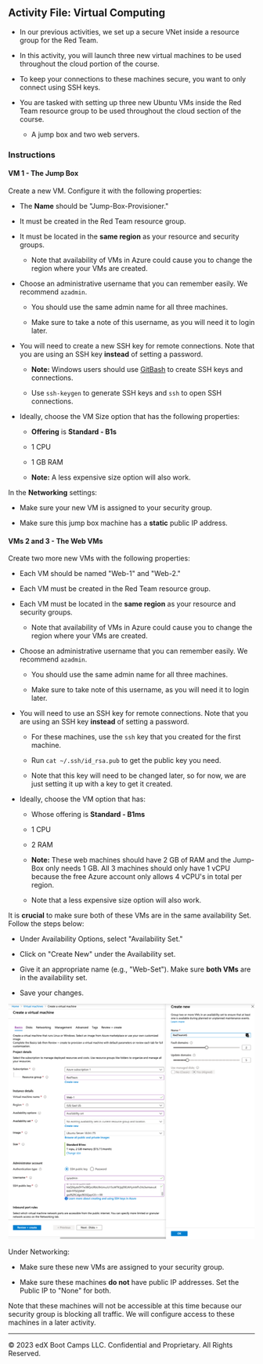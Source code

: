 ## Activity File:  Virtual Computing

- In our previous activities, we set up a secure VNet inside a resource group for the Red Team.

- In this activity, you will launch three new virtual machines to be used throughout the cloud portion of the course.

- To keep your connections to these machines secure, you want to only connect using SSH keys.

- You are tasked with setting up three new Ubuntu VMs inside the Red Team resource group to be used throughout the cloud section of the course.

	- A jump box and two web servers.

### Instructions

#### VM 1 - The Jump Box

Create a new VM. Configure it with the following properties:

- The **Name** should be "Jump-Box-Provisioner."

- It must be created in the Red Team resource group.

- It must be located in the **same region** as your resource and security groups.

	- Note that availability of VMs in Azure could cause you to change the region where your VMs are created.

- Choose an administrative username that you can remember easily. We recommend `azadmin`. 

  - You should use the same admin name for all three machines.

  - Make sure to take a note of this username, as you will need it to login later.

- You will need to create a new SSH key for remote connections. Note that you are using an SSH key **instead** of setting a password.

	- **Note:** Windows users should use [GitBash](https://gitforwindows.org/) to create SSH keys and connections.

	- Use `ssh-keygen` to generate SSH keys and `ssh` to open SSH connections.

- Ideally, choose the VM Size option that has the following properties:

  - **Offering** is **Standard - B1s**

  - 1 CPU

  - 1 GB RAM

  - **Note:** A less expensive size option will also work.

In the **Networking** settings: 

- Make sure your new VM is assigned to your security group.

- Make sure this jump box machine has a **static** public IP address. 

#### VMs 2 and 3 - The Web VMs

Create two more new VMs with the following properties:

- Each VM should be named "Web-1" and "Web-2."

- Each VM must be created in the Red Team resource group.

- Each VM must be located in the **same region** as your resource and security groups.

	- Note that availability of VMs in Azure could cause you to change the region where your VMs are created.

- Choose an administrative username that you can remember easily. We recommend `azadmin`. 

  - You should use the same admin name for all three machines.

  - Make sure to take note of this username, as you will need it to login later.

- You will need to use an SSH key for remote connections. Note that you are using an SSH key **instead** of setting a password.

	- For these machines, use the `ssh` key that you created for the first machine.

  - Run `cat ~/.ssh/id_rsa.pub` to get the public key you need.

  - Note that this key will need to be changed later, so for now, we are just setting it up with a key to get it created.

- Ideally, choose the VM option that has:

  - Whose offering is **Standard - B1ms**

  - 1 CPU

  - 2 RAM

  - **Note:** These web machines should have 2 GB of RAM and the Jump-Box only needs 1 GB. All 3 machines should only have 1 vCPU because the free Azure account only allows 4 vCPU's in total per region.

  - Note that a less expensive size option will also work.

It is **crucial** to make sure both of these VMs are in the same availability Set. Follow the steps below:

  - Under Availability Options, select "Availability Set."

  - Click on "Create New" under the Availability set.

  - Give it an appropriate name (e.g., "Web-Set"). Make sure **both VMs** are in the availability set.

  - Save your changes.

![](../../../Images/Avail_Set/Avail-Set.png)

Under Networking:

- Make sure these new VMs are assigned to your security group.

- Make sure these machines **do not** have public IP addresses. Set the Public IP to "None" for both.

Note that these machines will not be accessible at this time because our security group is blocking all traffic. We will configure access to these machines in a later activity.

---

© 2023 edX Boot Camps LLC. Confidential and Proprietary. All Rights Reserved.
